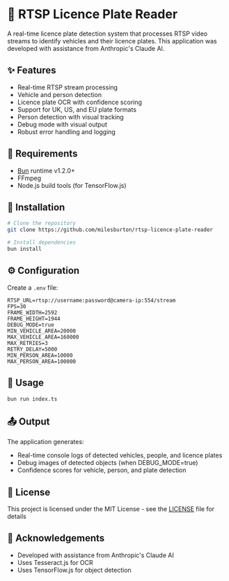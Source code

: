# 🎥 RTSP Licence Plate Reader

A real-time licence plate detection system that processes RTSP video streams to identify vehicles and their licence plates. This application was developed with assistance from Anthropic's Claude AI.

## ✨ Features

- Real-time RTSP stream processing
- Vehicle and person detection
- Licence plate OCR with confidence scoring
- Support for UK, US, and EU plate formats
- Person detection with visual tracking
- Debug mode with visual output
- Robust error handling and logging

## 🔧 Requirements

- [Bun](https://bun.sh/) runtime v1.2.0+
- FFmpeg
- Node.js build tools (for TensorFlow.js)

## 🚀 Installation

```bash
# Clone the repository
git clone https://github.com/milesburton/rtsp-licence-plate-reader

# Install dependencies
bun install
```

## ⚙️ Configuration

Create a `.env` file:

```env
RTSP_URL=rtsp://username:password@camera-ip:554/stream
FPS=30
FRAME_WIDTH=2592
FRAME_HEIGHT=1944
DEBUG_MODE=true
MIN_VEHICLE_AREA=20000
MAX_VEHICLE_AREA=160000
MAX_RETRIES=3
RETRY_DELAY=5000
MIN_PERSON_AREA=10000
MAX_PERSON_AREA=100000
```

## 📖 Usage

```bash
bun run index.ts
```

## 📤 Output

The application generates:
- Real-time console logs of detected vehicles, people, and licence plates
- Debug images of detected objects (when DEBUG_MODE=true)
- Confidence scores for vehicle, person, and plate detection

## 📝 License

This project is licensed under the MIT License - see the [LICENSE](LICENSE) file for details

## 🙏 Acknowledgements

- Developed with assistance from Anthropic's Claude AI
- Uses Tesseract.js for OCR
- Uses TensorFlow.js for object detection